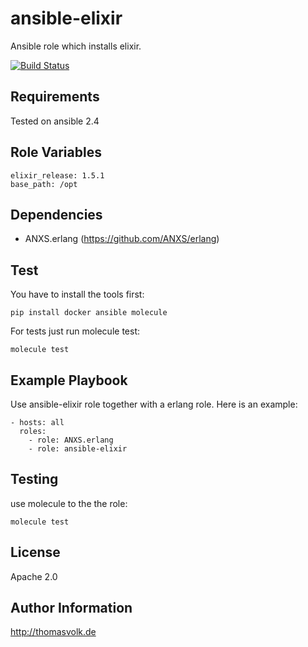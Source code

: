 ansible-elixir
==============

Ansible role which installs elixir.

[![Build Status](https://travis-ci.org/thomasvolk/ansible-elixir.svg?branch=master)](https://travis-ci.org/thomasvolk/ansible-elixir)

Requirements
------------

Tested on ansible 2.4

Role Variables
--------------

```
elixir_release: 1.5.1
base_path: /opt
```

Dependencies
------------

* ANXS.erlang (https://github.com/ANXS/erlang)

Test
----

You have to install the tools first:
```
pip install docker ansible molecule
```

For tests just run molecule test:
```
molecule test
```

Example Playbook
----------------

Use ansible-elixir role together with a erlang role. Here is an example:

```
- hosts: all
  roles:
    - role: ANXS.erlang
    - role: ansible-elixir

```

Testing
-------

use molecule to the the role:

    molecule test

License
-------

Apache 2.0

Author Information
------------------

http://thomasvolk.de
